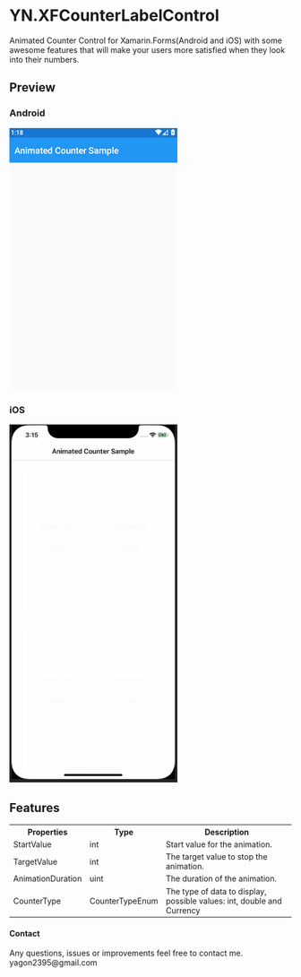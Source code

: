 # YN.XFCounterLabelControl

<p>Animated Counter Control for Xamarin.Forms(Android and iOS) with some awesome features that will make your users more satisfied when they look into their numbers.</p>

<h2>Preview</h2>
<div margin: 0px auto; text-align: center;>
<h3>Android</h3>
<img src="https://github.com/Yagon2395/YN.XFCounterLabelControl/blob/master/Images/cenarioAndroid.gif" width="300"/>

<h3>iOS</h3>
<img src="https://github.com/Yagon2395/YN.XFCounterLabelControl/blob/master/Images/cenarioiOS.gif" width="300"/>
</div>

<h2>Features</h2>
<table style="width:100%">
  <tr>
    <th>Properties</th>
    <th>Type</th>
    <th>Description</th>
  </tr>
  <tr>
    <td>StartValue</td>
    <td>int</td>
    <td>Start value for the animation.</td>
  </tr>
  <tr>
    <td>TargetValue</td>
    <td>int</td>
    <td>The target value to stop the animation.</td>
  </tr>
  <tr>
    <td>AnimationDuration</td>
    <td>uint</td>
    <td>The duration of the animation.</td>
  </tr>
  <tr>
    <td>CounterType</td>
    <td>CounterTypeEnum</td>
    <td>The type of data to display, possible values: int, double and Currency</td>
  </tr>
</table>

<h4>Contact</h4>
<div>
  Any questions, issues or improvements feel free to contact me.
  <br>
  yagon2395@gmail.com
</div>
